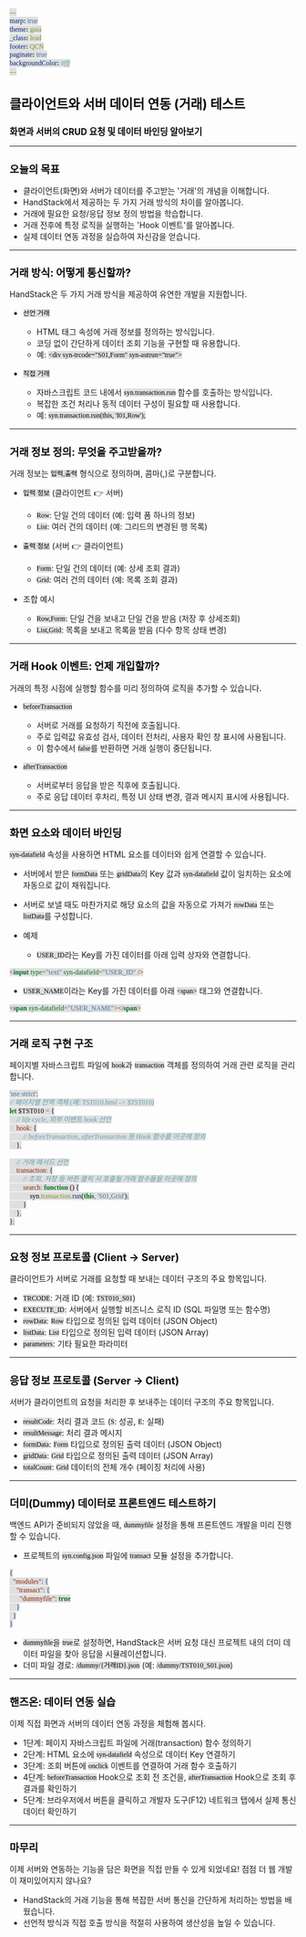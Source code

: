 ```yaml
---
marp: true
theme: gaia
_class: lead
footer: QCN
paginate: true
backgroundColor: #fff
---
```


<style>
:root {
  font-family: Pretendard;
  --border-color: #303030;
  --text-color: #0a0a0a;
  --bg-color-alt: #dadada;
  --mark-background: #ffef92;
}

h1 {
  border-bottom: none;
  font-size: 1.6em;
}

h2 {
  border-bottom: none;
  font-size: 1.3em;
}

h3 {
  font-size: 1.1em;
}

h4 {
  font-size: 1.05em;
}

h5 {
  font-size: 1em;
}

h6 {
  font-size: 0.9em;
}

h1,
h2,
h3,
h4,
h5,
h6 {
  color: var(--text-color);
}

code:not([class*="language-"]) {
  font-family: D2Coding;
  color: #000;
  vertical-align: text-bottom;
  background-color: rgba(100, 100, 100, 0.2);
}

section {
  padding: 1rem;
  border-bottom: 1px solid #000;
  background-image: linear-gradient(to bottom right, #f7f7f7 0%, #d3d3d3 100%);
}

section > h2 {
  border-bottom: 4px solid #17344f;
}

section table {
    margin: auto;
    margin-top: 1rem;
    font-size: 28px;
}

section::after {
  font-size: 0.75em;
  content: attr(data-marpit-pagination) " / " attr(data-marpit-pagination-total);
}

img[alt~="center"] {
  display: block;
  margin: 0 auto;
}

blockquote {
  font-size: 26px;
  border-left: 8px solid var(--border-color);
  background: var(--bg-color-alt);
  margin: 0.5em;
  padding: 0.5em;
}

blockquote::before,
blockquote::after {
    content: '';
}

mark {
  background-color: var(--mark-background);
  padding: 0 2px 2px;
  border-radius: 4px;
  margin: 0 2px;
}

section.tinytext>p,
section.tinytext>ul,
section.tinytext>blockquote {
  font-size: 0.65em;
}
</style>

# 클라이언트와 서버 데이터 연동 (거래) 테스트

### 화면과 서버의 CRUD 요청 및 데이터 바인딩 알아보기

---

## 오늘의 목표

- 클라이언트(화면)와 서버가 데이터를 주고받는 '거래'의 개념을 이해합니다.
- HandStack에서 제공하는 두 가지 거래 방식의 차이를 알아봅니다.
- 거래에 필요한 요청/응답 정보 정의 방법을 학습합니다.
- 거래 전후에 특정 로직을 실행하는 'Hook 이벤트'를 알아봅니다.
- 실제 데이터 연동 과정을 실습하여 자신감을 얻습니다.

---

## 거래 방식: 어떻게 통신할까?

HandStack은 두 가지 거래 방식을 제공하여 유연한 개발을 지원합니다.

- `선언 거래`
  - HTML 태그 속성에 거래 정보를 정의하는 방식입니다.
  - 코딩 없이 간단하게 데이터 조회 기능을 구현할 때 유용합니다.
  - 예: `<div syn-trcode="S01,Form" syn-autrun="true">`

- `직접 거래`
  - 자바스크립트 코드 내에서 `syn.transaction.run` 함수를 호출하는 방식입니다.
  - 복잡한 조건 처리나 동적 데이터 구성이 필요할 때 사용합니다.
  - 예: `syn.transaction.run(this, 'I01,Row');`

---

## 거래 정보 정의: 무엇을 주고받을까?

거래 정보는 `입력,출력` 형식으로 정의하며, 콤마(,)로 구분합니다.

- `입력 정보` (클라이언트 👉 서버)
  - `Row`: 단일 건의 데이터 (예: 입력 폼 하나의 정보)
  - `List`: 여러 건의 데이터 (예: 그리드의 변경된 행 목록)

- `출력 정보` (서버 👉 클라이언트)
  - `Form`: 단일 건의 데이터 (예: 상세 조회 결과)
  - `Grid`: 여러 건의 데이터 (예: 목록 조회 결과)

- 조합 예시
  - `Row,Form`: 단일 건을 보내고 단일 건을 받음 (저장 후 상세조회)
  - `List,Grid`: 목록을 보내고 목록을 받음 (다수 항목 상태 변경)

---

## 거래 Hook 이벤트: 언제 개입할까?

거래의 특정 시점에 실행할 함수를 미리 정의하여 로직을 추가할 수 있습니다.

- `beforeTransaction`
  - 서버로 거래를 요청하기 직전에 호출됩니다.
  - 주로 입력값 유효성 검사, 데이터 전처리, 사용자 확인 창 표시에 사용됩니다.
  - 이 함수에서 `false`를 반환하면 거래 실행이 중단됩니다.

- `afterTransaction`
  - 서버로부터 응답을 받은 직후에 호출됩니다.
  - 주로 응답 데이터 후처리, 특정 UI 상태 변경, 결과 메시지 표시에 사용됩니다.

---

## 화면 요소와 데이터 바인딩

`syn-datafield` 속성을 사용하면 HTML 요소를 데이터와 쉽게 연결할 수 있습니다.

- 서버에서 받은 `formData` 또는 `gridData`의 Key 값과 `syn-datafield` 값이 일치하는 요소에 자동으로 값이 채워집니다.
- 서버로 보낼 때도 마찬가지로 해당 요소의 값을 자동으로 가져가 `rowData` 또는 `listData`를 구성합니다.

- 예제
  - `USER_ID`라는 Key를 가진 데이터를 아래 입력 상자와 연결합니다.
```html
<input type="text" syn-datafield="USER_ID" />
```
  - `USER_NAME`이라는 Key를 가진 데이터를 아래 `<span>` 태그와 연결합니다.
```html
<span syn-datafield="USER_NAME"></span>
```

---

## 거래 로직 구현 구조

페이지별 자바스크립트 파일에 `hook`과 `transaction` 객체를 정의하여 거래 관련 로직을 관리합니다.

```javascript
'use strict';
// 페이지별 전역 객체 (예: TST010.html -> $TST010)
let $TST010 = {
    // life cycle, 외부 이벤트 hook 선언
    hook: {
        // beforeTransaction, afterTransaction 등 Hook 함수를 이곳에 정의
    },

    // 거래 메서드 선언
    transaction: {
        // 조회, 저장 등 버튼 클릭 시 호출될 거래 함수들을 이곳에 정의
        search: function () {
            syn.transaction.run(this, 'S01,Grid');
        }
    },
};
```
---

## 요청 정보 프로토콜 (Client → Server)

클라이언트가 서버로 거래를 요청할 때 보내는 데이터 구조의 주요 항목입니다.

- `TRCODE`: 거래 ID (예: `TST010_S01`)
- `EXECUTE_ID`: 서버에서 실행할 비즈니스 로직 ID (SQL 파일명 또는 함수명)
- `rowData`: `Row` 타입으로 정의된 입력 데이터 (JSON Object)
- `listData`: `List` 타입으로 정의된 입력 데이터 (JSON Array)
- `parameters`: 기타 필요한 파라미터

---

## 응답 정보 프로토콜 (Server → Client)

서버가 클라이언트의 요청을 처리한 후 보내주는 데이터 구조의 주요 항목입니다.

- `resultCode`: 처리 결과 코드 (`S`: 성공, `E`: 실패)
- `resultMessage`: 처리 결과 메시지
- `formData`: `Form` 타입으로 정의된 출력 데이터 (JSON Object)
- `gridData`: `Grid` 타입으로 정의된 출력 데이터 (JSON Array)
- `totalCount`: `Grid` 데이터의 전체 개수 (페이징 처리에 사용)

---

## 더미(Dummy) 데이터로 프론트엔드 테스트하기

백엔드 API가 준비되지 않았을 때, `dummyfile` 설정을 통해 프론트엔드 개발을 미리 진행할 수 있습니다.

- 프로젝트의 `syn.config.json` 파일에 `transact` 모듈 설정을 추가합니다.

```json
{
  "modules": {
    "transact": {
      "dummyfile": true
    }
  }
}
```

- `dummyfile`을 `true`로 설정하면, HandStack은 서버 요청 대신 프로젝트 내의 더미 데이터 파일을 찾아 응답을 시뮬레이션합니다.
- 더미 파일 경로: `/dummy/{거래ID}.json` (예: `/dummy/TST010_S01.json`)

---

## 핸즈온: 데이터 연동 실습

이제 직접 화면과 서버의 데이터 연동 과정을 체험해 봅시다.

- 1단계: 페이지 자바스크립트 파일에 거래(transaction) 함수 정의하기
- 2단계: HTML 요소에 `syn-datafield` 속성으로 데이터 Key 연결하기
- 3단계: 조회 버튼에 `onclick` 이벤트를 연결하여 거래 함수 호출하기
- 4단계: `beforeTransaction` Hook으로 조회 전 조건을, `afterTransaction` Hook으로 조회 후 결과를 확인하기
- 5단계: 브라우저에서 버튼을 클릭하고 개발자 도구(F12) 네트워크 탭에서 실제 통신 데이터 확인하기

---

## 마무리

이제 서버와 연동하는 기능을 담은 화면을 직접 만들 수 있게 되었네요! 점점 더 웹 개발이 재미있어지지 않나요?

- HandStack의 거래 기능을 통해 복잡한 서버 통신을 간단하게 처리하는 방법을 배웠습니다.
- 선언적 방식과 직접 호출 방식을 적절히 사용하여 생산성을 높일 수 있습니다.
